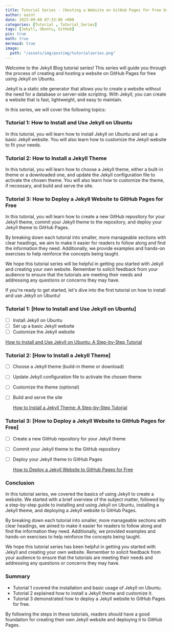 ```yaml
---
title: Tutorial Series - [Hosting a Website on GitHub Pages for Free Using Jekyll - Ubuntu]
author: eaint
date: 2023-09-08 07:33:00 +000
categories: [Tutorial , Tutorial_Series]
tags: [Jekyll, Ubuntu, GitHub]
pin: true
math: true
mermaid: true
image:
  path: "/assets/img/postimg/tutorialseries.png"
---
```


Welcome to the Jekyll Blog tutorial series! This series will guide you through the process of creating and hosting a website on GitHub Pages for free using Jekyll on Ubuntu.

Jekyll is a static site generator that allows you to create a website without the need for a database or server-side scripting. With Jekyll, you can create a website that is fast, lightweight, and easy to maintain.

In this series, we will cover the following topics:

### Tutorial 1: How to Install and Use Jekyll on Ubuntu

In this tutorial, you will learn how to install Jekyll on Ubuntu and set up a basic Jekyll website. You will also learn how to customize the Jekyll website to fit your needs.

### Tutorial 2: How to Install a Jekyll Theme

In this tutorial, you will learn how to choose a Jekyll theme, either a built-in theme or a downloaded one, and update the Jekyll configuration file to activate the chosen theme. You will also learn how to customize the theme, if necessary, and build and serve the site.

### Tutorial 3: How to Deploy a Jekyll Website to GitHub Pages for Free

In this tutorial, you will learn how to create a new GitHub repository for your Jekyll theme, commit your Jekyll theme to the repository, and deploy your Jekyll theme to GitHub Pages.

By breaking down each tutorial into smaller, more manageable sections with clear headings, we aim to make it easier for readers to follow along and find the information they need. Additionally, we provide examples and hands-on exercises to help reinforce the concepts being taught.

We hope this tutorial series will be helpful in getting you started with Jekyll and creating your own website. Remember to solicit feedback from your audience to ensure that the tutorials are meeting their needs and addressing any questions or concerns they may have.

If you're ready to get started, let's dive into the first tutorial on how to install and use Jekyll on Ubuntu!

### Tutorial 1: [How to Install and Use Jekyll on Ubuntu]

- [ ]  Install Jekyll on Ubuntu
- [ ]  Set up a basic Jekyll website
- [ ]  Customize the Jekyll website

[How to Install and Use Jekyll on Ubuntu: A Step-by-Step Tutorial](How%20to%20Install%20and%20Use%20Jekyll%20on%20Ubuntu%20A%20Step-by-%2018a1005fe6ba41968f05a9ee40b87350.md)

### Tutorial 2: [How to Install a Jekyll Theme]

- [ ]  Choose a Jekyll theme (build-in theme or download)
- [ ]  Update Jekyll configuration file to activate the chosen theme
- [ ]  Customize the theme (optional)
- [ ]  Build and serve the site
    
    [How to Install a Jekyll Theme: A Step-by-Step Tutorial](How%20to%20Install%20a%20Jekyll%20Theme%20A%20Step-by-Step%20Tutor%20cd53b8e6dd184a5591438e65139164c0.md)
    

### Tutorial 3: [How to Deploy a Jekyll Website to GitHub Pages for Free]

- [ ]  Create a new GitHub repository for your Jekyll theme
- [ ]  Commit your Jekyll theme to the GitHub repository
- [ ]  Deploy your Jekyll theme to GitHub Pages
    
    [How to Deploy a Jekyll Website to GitHub Pages for Free](How%20to%20Deploy%20a%20Jekyll%20Website%20to%20GitHub%20Pages%20for%2096b748d55e5f4906b7314306fe1f411b.md)
    

### Conclusion

In this tutorial series, we covered the basics of using Jekyll to create a website. We started with a brief overview of the subject matter, followed by a step-by-step guide to installing and using Jekyll on Ubuntu, installing a Jekyll theme, and deploying a Jekyll website to GitHub Pages.

By breaking down each tutorial into smaller, more manageable sections with clear headings, we aimed to make it easier for readers to follow along and find the information they need. Additionally, we provided examples and hands-on exercises to help reinforce the concepts being taught.

We hope this tutorial series has been helpful in getting you started with Jekyll and creating your own website. Remember to solicit feedback from your audience to ensure that the tutorials are meeting their needs and addressing any questions or concerns they may have.

### Summary

- Tutorial 1 covered the installation and basic usage of Jekyll on Ubuntu.
- Tutorial 2 explained how to install a Jekyll theme and customize it.
- Tutorial 3 demonstrated how to deploy a Jekyll website to GitHub Pages for free.

By following the steps in these tutorials, readers should have a good foundation for creating their own Jekyll website and deploying it to GitHub Pages.